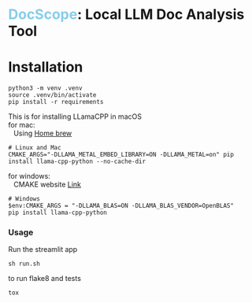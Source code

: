 # <span style="color:skyblue">DocScope</span>: Local LLM Doc Analysis Tool 


# Installation
```console
python3 -m venv .venv
source .venv/bin/activate
pip install -r requirements
```
This is for installing LLamaCPP in macOS<br>
for mac:<br>
&ensp; Using [Home brew](https://formulae.brew.sh/formula/cmake)

 ```console
 # Linux and Mac
CMAKE_ARGS="-DLLAMA_METAL_EMBED_LIBRARY=ON -DLLAMA_METAL=on" pip install llama-cpp-python --no-cache-dir
```

for windows:<br>
&ensp; CMAKE website [Link](https://cmake.org/)
 ```console
# Windows
$env:CMAKE_ARGS = "-DLLAMA_BLAS=ON -DLLAMA_BLAS_VENDOR=OpenBLAS"
pip install llama-cpp-python
```

### Usage
Run the streamlit app
```console
sh run.sh
```
to run flake8 and tests
```console
tox
```
